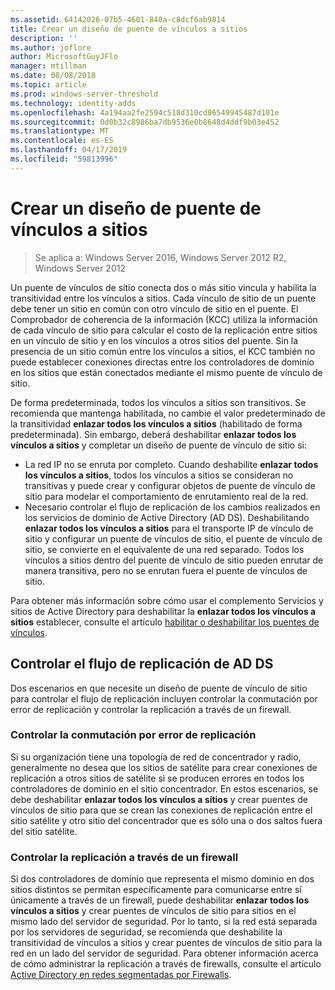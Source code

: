 ```yaml
---
ms.assetid: 64142026-07b5-4601-840a-c8dcf6ab9814
title: Crear un diseño de puente de vínculos a sitios
description: ''
ms.author: joflore
author: MicrosoftGuyJFlo
manager: mtillman
ms.date: 08/08/2018
ms.topic: article
ms.prod: windows-server-threshold
ms.technology: identity-adds
ms.openlocfilehash: 4a194aa2fe2594c518d310cd86549945487d101e
ms.sourcegitcommit: 0d0b32c8986ba7db9536e0b8648d4ddf9b03e452
ms.translationtype: MT
ms.contentlocale: es-ES
ms.lasthandoff: 04/17/2019
ms.locfileid: "59813996"
---
```

# <a name="creating-a-site-link-bridge-design"></a>Crear un diseño de puente de vínculos a sitios

>Se aplica a: Windows Server 2016, Windows Server 2012 R2, Windows Server 2012

Un puente de vínculos de sitio conecta dos o más sitio vincula y habilita la transitividad entre los vínculos a sitios. Cada vínculo de sitio de un puente debe tener un sitio en común con otro vínculo de sitio en el puente. El Comprobador de coherencia de la información (KCC) utiliza la información de cada vínculo de sitio para calcular el costo de la replicación entre sitios en un vínculo de sitio y en los vínculos a otros sitios del puente. Sin la presencia de un sitio común entre los vínculos a sitios, el KCC también no puede establecer conexiones directas entre los controladores de dominio en los sitios que están conectados mediante el mismo puente de vínculo de sitio.  
  
De forma predeterminada, todos los vínculos a sitios son transitivos. Se recomienda que mantenga habilitada, no cambie el valor predeterminado de la transitividad **enlazar todos los vínculos a sitios** (habilitado de forma predeterminada). Sin embargo, deberá deshabilitar **enlazar todos los vínculos a sitios** y completar un diseño de puente de vínculo de sitio si:  

- La red IP no se enruta por completo. Cuando deshabilite **enlazar todos los vínculos a sitios**, todos los vínculos a sitios se consideran no transitivas y puede crear y configurar objetos de puente de vínculo de sitio para modelar el comportamiento de enrutamiento real de la red.  
- Necesario controlar el flujo de replicación de los cambios realizados en los servicios de dominio de Active Directory (AD DS). Deshabilitando **enlazar todos los vínculos a sitios** para el transporte IP de vínculo de sitio y configurar un puente de vínculos de sitio, el puente de vínculo de sitio, se convierte en el equivalente de una red separado. Todos los vínculos a sitios dentro del puente de vínculo de sitio pueden enrutar de manera transitiva, pero no se enrutan fuera el puente de vínculos de sitio.  

Para obtener más información sobre cómo usar el complemento Servicios y sitios de Active Directory para deshabilitar la **enlazar todos los vínculos a sitios** establecer, consulte el artículo [habilitar o deshabilitar los puentes de vínculos](https://go.microsoft.com/fwlink/?LinkId=107073).  
  
## <a name="controlling-ad-ds-replication-flow"></a>Controlar el flujo de replicación de AD DS

Dos escenarios en que necesite un diseño de puente de vínculo de sitio para controlar el flujo de replicación incluyen controlar la conmutación por error de replicación y controlar la replicación a través de un firewall.  
  
### <a name="controlling-replication-failover"></a>Controlar la conmutación por error de replicación

Si su organización tiene una topología de red de concentrador y radio, generalmente no desea que los sitios de satélite para crear conexiones de replicación a otros sitios de satélite si se producen errores en todos los controladores de dominio en el sitio concentrador. En estos escenarios, se debe deshabilitar **enlazar todos los vínculos a sitios** y crear puentes de vínculos de sitio para que se crean las conexiones de replicación entre el sitio satélite y otro sitio del concentrador que es sólo una o dos saltos fuera del sitio satélite.  
  
### <a name="controlling-replication-through-a-firewall"></a>Controlar la replicación a través de un firewall

Si dos controladores de dominio que representa el mismo dominio en dos sitios distintos se permitan específicamente para comunicarse entre sí únicamente a través de un firewall, puede deshabilitar **enlazar todos los vínculos a sitios** y crear puentes de vínculos de sitio para sitios en el mismo lado del servidor de seguridad. Por lo tanto, si la red está separada por los servidores de seguridad, se recomienda que deshabilite la transitividad de vínculos a sitios y crear puentes de vínculos de sitio para la red en un lado del servidor de seguridad. Para obtener información acerca de cómo administrar la replicación a través de firewalls, consulte el artículo [Active Directory en redes segmentadas por Firewalls](https://go.microsoft.com/fwlink/?LinkId=107074).
